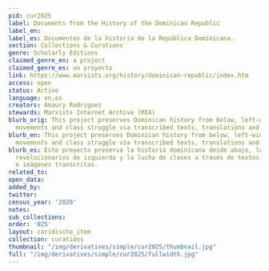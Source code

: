 ```yaml
---
pid: cur2025
label: Documents from the History of the Dominican Republic
label_en:
label_es: Documentos de la historia de la República Dominicana.
section: Collections & Curations
genre: Scholarly Editions
claimed_genre_en: a project
claimed_genre_es: un proyecto
link: https://www.marxists.org/history/dominican-republic/index.htm
access: open
status: Active
language: en,es
creators: Amaury Rodriguez
stewards: Marxists Internet Archive (MIA)
blurb_orig: This project preserves Dominican history from below, left-wing revolutionary
  movements and class struggle via transcribed texts, translations and images.
blurb_en: This project preserves Dominican history from below, left-wing revolutionary
  movements and class struggle via transcribed texts, translations and images.
blurb_es: Este proyecto preserva la historia dominicana desde abajo, los movimientos
  revolucionarios de izquierda y la lucha de clases a través de textos, traducciones
  e imágenes transcritas.
related_to:
open_data:
added_by:
twitter:
census_year: '2020'
notes:
sub_collections:
order: '025'
layout: caridischo_item
collection: curations
thumbnail: "/img/derivatives/simple/cur2025/thumbnail.jpg"
full: "/img/derivatives/simple/cur2025/fullwidth.jpg"
---
```

